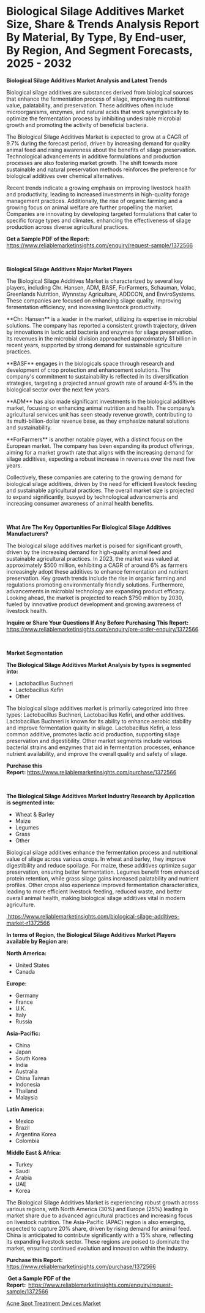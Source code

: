 <p><h1>Biological Silage Additives Market Size, Share & Trends Analysis Report By Material, By Type, By End-user, By Region, And Segment Forecasts, 2025 - 2032</h1></p><p><strong>Biological Silage Additives Market Analysis and Latest Trends</strong></p>
<p><p>Biological silage additives are substances derived from biological sources that enhance the fermentation process of silage, improving its nutritional value, palatability, and preservation. These additives often include microorganisms, enzymes, and natural acids that work synergistically to optimize the fermentation process by inhibiting undesirable microbial growth and promoting the activity of beneficial bacteria.</p><p>The Biological Silage Additives Market is expected to grow at a CAGR of 9.7% during the forecast period, driven by increasing demand for quality animal feed and rising awareness about the benefits of silage preservation. Technological advancements in additive formulations and production processes are also fostering market growth. The shift towards more sustainable and natural preservation methods reinforces the preference for biological additives over chemical alternatives.</p><p>Recent trends indicate a growing emphasis on improving livestock health and productivity, leading to increased investments in high-quality forage management practices. Additionally, the rise of organic farming and a growing focus on animal welfare are further propelling the market. Companies are innovating by developing targeted formulations that cater to specific forage types and climates, enhancing the effectiveness of silage production across diverse agricultural practices.</p></p>
<p><strong>Get a Sample PDF of the Report:&nbsp;</strong> <a href="https://www.reliablemarketinsights.com/enquiry/request-sample/1372566?utm_campaign=2475&utm_medium=2&utm_source=Github&utm_content=ia&utm_term=22032025&utm_id=biological-silage-additives">https://www.reliablemarketinsights.com/enquiry/request-sample/1372566</a></p>
<p>&nbsp;</p>
<p><strong>Biological Silage Additives Major Market Players</strong></p>
<p><p>The Biological Silage Additives Market is characterized by several key players, including Chr. Hansen, ADM, BASF, ForFarmers, Schauman, Volac, Greenlands Nutrition, Wynnstay Agriculture, ADDCON, and EnviroSystems. These companies are focused on enhancing silage quality, improving fermentation efficiency, and increasing livestock productivity.</p><p>**Chr. Hansen** is a leader in the market, utilizing its expertise in microbial solutions. The company has reported a consistent growth trajectory, driven by innovations in lactic acid bacteria and enzymes for silage preservation. Its revenues in the microbial division approached approximately $1 billion in recent years, supported by strong demand for sustainable agriculture practices.</p><p>**BASF** engages in the biologicals space through research and development of crop protection and enhancement solutions. The company's commitment to sustainability is reflected in its diversification strategies, targeting a projected annual growth rate of around 4-5% in the biological sector over the next few years.</p><p>**ADM** has also made significant investments in the biological additives market, focusing on enhancing animal nutrition and health. The company’s agricultural services unit has seen steady revenue growth, contributing to its multi-billion-dollar revenue base, as they emphasize natural solutions and sustainability.</p><p>**ForFarmers** is another notable player, with a distinct focus on the European market. The company has been expanding its product offerings, aiming for a market growth rate that aligns with the increasing demand for silage additives, expecting a robust increase in revenues over the next five years.</p><p>Collectively, these companies are catering to the growing demand for biological silage additives, driven by the need for efficient livestock feeding and sustainable agricultural practices. The overall market size is projected to expand significantly, buoyed by technological advancements and increasing consumer awareness of animal health benefits.</p></p>
<p>&nbsp;</p>
<p><strong>What Are The Key Opportunities For Biological Silage Additives Manufacturers?</strong></p>
<p><p>The biological silage additives market is poised for significant growth, driven by the increasing demand for high-quality animal feed and sustainable agricultural practices. In 2023, the market was valued at approximately $500 million, exhibiting a CAGR of around 6% as farmers increasingly adopt these additives to enhance fermentation and nutrient preservation. Key growth trends include the rise in organic farming and regulations promoting environmentally friendly solutions. Furthermore, advancements in microbial technology are expanding product efficacy. Looking ahead, the market is projected to reach $750 million by 2030, fueled by innovative product development and growing awareness of livestock health.</p></p>
<p><strong>Inquire or Share Your Questions If Any Before Purchasing This Report:</strong> <a href="https://www.reliablemarketinsights.com/enquiry/pre-order-enquiry/1372566?utm_campaign=2475&utm_medium=2&utm_source=Github&utm_content=ia&utm_term=22032025&utm_id=biological-silage-additives">https://www.reliablemarketinsights.com/enquiry/pre-order-enquiry/1372566</a></p>
<p>&nbsp;</p>
<p><strong>Market Segmentation</strong></p>
<p><strong>The Biological Silage Additives Market Analysis by types is segmented into:</strong></p>
<p><ul><li>Lactobacillus Buchneri</li><li>Lactobacillus Kefiri</li><li>Other</li></ul></p>
<p><p>The biological silage additives market is primarily categorized into three types: Lactobacillus Buchneri, Lactobacillus Kefiri, and other additives. Lactobacillus Buchneri is known for its ability to enhance aerobic stability and improve fermentation quality in silage. Lactobacillus Kefiri, a less common additive, promotes lactic acid production, supporting silage preservation and digestibility. Other market segments include various bacterial strains and enzymes that aid in fermentation processes, enhance nutrient availability, and improve the overall quality and safety of silage.</p></p>
<p><strong>Purchase this Report:&nbsp;</strong><a href="https://www.reliablemarketinsights.com/purchase/1372566?utm_campaign=2475&utm_medium=2&utm_source=Github&utm_content=ia&utm_term=22032025&utm_id=biological-silage-additives">https://www.reliablemarketinsights.com/purchase/1372566</a></p>
<p>&nbsp;</p>
<p><strong>The Biological Silage Additives Market Industry Research by Application is segmented into:</strong></p>
<p><ul><li>Wheat & Barley</li><li>Maize</li><li>Legumes</li><li>Grass</li><li>Other</li></ul></p>
<p><p>Biological silage additives enhance the fermentation process and nutritional value of silage across various crops. In wheat and barley, they improve digestibility and reduce spoilage. For maize, these additives optimize sugar preservation, ensuring better fermentation. Legumes benefit from enhanced protein retention, while grass silage gains increased palatability and nutrient profiles. Other crops also experience improved fermentation characteristics, leading to more efficient livestock feeding, reduced waste, and better overall animal health, making biological silage additives vital in modern agriculture.</p></p>
<p><a href="https://www.reliablemarketinsights.com/biological-silage-additives-market-r1372566?utm_campaign=2475&utm_medium=2&utm_source=Github&utm_content=ia&utm_term=22032025&utm_id=biological-silage-additives">&nbsp;https://www.reliablemarketinsights.com/biological-silage-additives-market-r1372566</a></p>
<p><strong>In terms of Region, the Biological Silage Additives Market Players available by Region are:</strong></p>
<p>
    <p> <strong> North America: </strong>
        <ul>
            <li>United States</li>
            <li>Canada</li>
        </ul>
        </p> 
    <p> <strong> Europe: </strong>
        <ul>
            <li>Germany</li>
            <li>France</li>
            <li>U.K.</li>
            <li>Italy</li>
            <li>Russia</li>
        </ul>
        </p> 
    <p> <strong> Asia-Pacific: </strong>
        <ul>
            <li>China</li>
            <li>Japan</li>
            <li>South Korea</li>
            <li>India</li>
            <li>Australia</li>
            <li>China Taiwan</li>
            <li>Indonesia</li>
            <li>Thailand</li>
            <li>Malaysia</li>
        </ul>
        </p> 
    <p> <strong> Latin America: </strong>
        <ul>
            <li>Mexico</li>
            <li>Brazil</li>
            <li>Argentina Korea</li>
            <li>Colombia</li>
        </ul>
        </p> 
    <p> <strong> Middle East & Africa: </strong>
        <ul>
            <li>Turkey</li>
            <li>Saudi</li>
            <li>Arabia</li>
            <li>UAE</li>
            <li>Korea</li>
        </ul>
    </p>
    </p>
<p><p>The Biological Silage Additives Market is experiencing robust growth across various regions, with North America (30%) and Europe (25%) leading in market share due to advanced agricultural practices and increasing focus on livestock nutrition. The Asia-Pacific (APAC) region is also emerging, expected to capture 20% share, driven by rising demand for animal feed. China is anticipated to contribute significantly with a 15% share, reflecting its expanding livestock sector. These regions are poised to dominate the market, ensuring continued evolution and innovation within the industry.</p></p>
<p><strong>Purchase this Report: </strong><a href="https://www.reliablemarketinsights.com/purchase/1372566?utm_campaign=2475&utm_medium=2&utm_source=Github&utm_content=ia&utm_term=22032025&utm_id=biological-silage-additives">https://www.reliablemarketinsights.com/purchase/1372566</a></p>
<p>&nbsp;<strong>Get a Sample PDF of the Report:&nbsp;&nbsp;</strong><a href="https://www.reliablemarketinsights.com/enquiry/request-sample/1372566?utm_campaign=2475&utm_medium=2&utm_source=Github&utm_content=ia&utm_term=22032025&utm_id=biological-silage-additives">https://www.reliablemarketinsights.com/enquiry/request-sample/1372566</a></p>
<p><strong></strong></p>
<p><p><a href="https://github.com/alberthagorsuch/Market-Research-Report-List-1/blob/main/acne-spot-treatment-devices-market.md?utm_campaign=2475&utm_medium=2&utm_source=Github&utm_content=ia&utm_term=22032025&utm_id=biological-silage-additives">Acne Spot Treatment Devices Market</a></p></p>